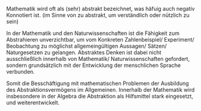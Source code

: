 Mathematik wird oft als (sehr) abstrakt bezeichnet, was häfuig auch negativ Konnotiert ist. (im Sinne von zu abstrakt, um verständlich oder nützlich zu sein)

In der Mathematik und den Naturwissenschaften ist die Fähigkeit zum Abstrahieren unverzichtbar, um vom Konkreten Zahlenbeispiel/ Experiment/ Beobachtung zu möglichst allgemeingültigen Aussagen/ Sätzen/ Naturgesetzen zu gelangen.
Abstraktes Denken ist dabei nicht ausschließlich innerhalb von Mathematik/ Naturwissenschaften gefordert, sondern grundsätzlich mit der Entwicklung der menschlichen Sprache verbunden.

Somit die Besschäftigung mit mathematischen Problemen der Ausbildung des Abstraktionsvermögens im Allgemeinen. Innerhalb der Mathematik wird insbesondere in der Algebra die Abstraktion als Hilfsmittel stark eingesetzt, und weiterentwickelt.

